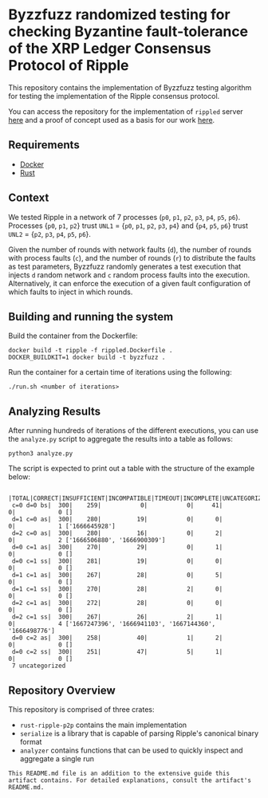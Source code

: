 # Byzzfuzz randomized testing for checking Byzantine fault-tolerance of the XRP Ledger Consensus Protocol of Ripple

This repository contains the implementation of Byzzfuzz testing algorithm for testing the implementation of the Ripple consensus protocol.

You can access the repository for the implementation of `rippled` server [here](https://github.com/XRPLF/rippled) and a proof of concept used as a basis for our work [here](https://github.com/fanatid/rust-ripple-p2p).

## Requirements 
- [Docker](https://docs.docker.com/get-started/)
- [Rust](https://www.rust-lang.org/learn/get-started)

## Context

We tested Ripple in a network of 7 processes (`p0`, `p1`, `p2`, `p3`, `p4`, `p5`, `p6`). Processes {`p0`, `p1`, `p2`} trust `UNL1` = {`p0`, `p1`, `p2`, `p3`, `p4`}
and {`p4`, `p5`, `p6`} trust `UNL2` = {`p2`, `p3`, `p4`, `p5`, `p6`}.

Given the number of rounds with network faults (`d`), the number of rounds with process faults (`c`), and the number of rounds (`r`) to distribute the faults as test parameters, Byzzfuzz randomly generates a test execution that injects `d` random network and `c` random process faults into the execution. Alternatively, it can enforce the execution of a given fault configuration of which faults to inject in which rounds.

## Building and running the system

Build the container from the Dockerfile:

```
docker build -t ripple -f rippled.Dockerfile .
DOCKER_BUILDKIT=1 docker build -t byzzfuzz .
```

Run the container for a certain time of iterations using the following:
```
./run.sh <number of iterations>
```

## Analyzing Results
After running hundreds of iterations of the different executions, you can use the `analyze.py` script to aggregate the results into a table as follows:
   
   ```
   python3 analyze.py
   ```
   
   The script is expected to print out a table with the structure of the example below:
   
   ```
              |TOTAL|CORRECT|INSUFFICIENT|INCOMPATIBLE|TIMEOUT|INCOMPLETE|UNCATEGORIZED
    c=0 d=0 bs|  300|    259|           0|           0|     41|         0|            0 []
    d=1 c=0 as|  300|    280|          19|           0|      0|         0|            1 ['1666645928']
    d=2 c=0 as|  300|    280|          16|           0|      2|         0|            2 ['1666506880', '1666900309']
    d=0 c=1 as|  300|    270|          29|           0|      1|         0|            0 []
    d=0 c=1 ss|  300|    281|          19|           0|      0|         0|            0 []
    d=1 c=1 as|  300|    267|          28|           0|      5|         0|            0 []
    d=1 c=1 ss|  300|    270|          28|           2|      0|         0|            0 []
    d=2 c=1 as|  300|    272|          28|           0|      0|         0|            0 []
    d=2 c=1 ss|  300|    267|          26|           2|      1|         0|            4 ['1667247396', '1666941103', '1667144360', '1666498776']
    d=0 c=2 as|  300|    258|          40|           1|      2|         0|            0 []
    d=0 c=2 ss|  300|    251|          47|           5|      1|         0|            0 []
    7 uncategorized
   ```

## Repository Overview
This repository is comprised of three crates:
- `rust-ripple-p2p` contains the main implementation
- `serialize` is a library that is capable of parsing Ripple's canonical binary format
- `analyzer` contains functions that can be used to quickly inspect and aggregate a single run

`This README.md file is an addition to the extensive guide this artifact contains. For detailed explanations, consult the artifact's README.md.`
